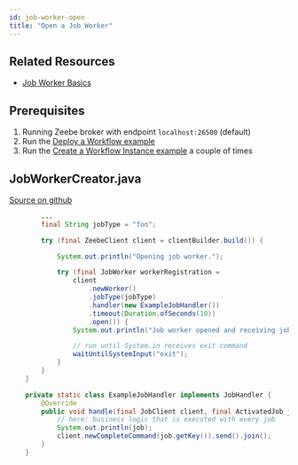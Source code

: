 ```yaml
---
id: job-worker-open
title: "Open a Job Worker"
---
```


## Related Resources

- [Job Worker Basics](/product-manuals/concepts/job-workers.md)

## Prerequisites

1. Running Zeebe broker with endpoint `localhost:26500` (default)
1. Run the [Deploy a Workflow example](workflow-deploy.md)
1. Run the [Create a Workflow Instance example](workflow-instance-create.md) a couple of times

## JobWorkerCreator.java

[Source on github](https://github.com/zeebe-io/zeebe/tree/develop/samples/src/main/java/io/zeebe/example/job/JobWorkerCreator.java)

```java
        ...
        final String jobType = "foo";

        try (final ZeebeClient client = clientBuilder.build()) {

            System.out.println("Opening job worker.");

            try (final JobWorker workerRegistration =
                client
                    .newWorker()
                    .jobType(jobType)
                    .handler(new ExampleJobHandler())
                    .timeout(Duration.ofSeconds(10))
                    .open()) {
                System.out.println("Job worker opened and receiving jobs.");

                // run until System.in receives exit command
                waitUntilSystemInput("exit");
            }
        }
    }

    private static class ExampleJobHandler implements JobHandler {
        @Override
        public void handle(final JobClient client, final ActivatedJob job) {
            // here: business logic that is executed with every job
            System.out.println(job);
            client.newCompleteCommand(job.getKey()).send().join();
        }
    }
```
